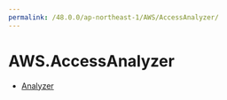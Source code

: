 ```yaml
---
permalink: /48.0.0/ap-northeast-1/AWS/AccessAnalyzer/
---
```


# AWS.AccessAnalyzer



* [Analyzer](Analyzer.md)